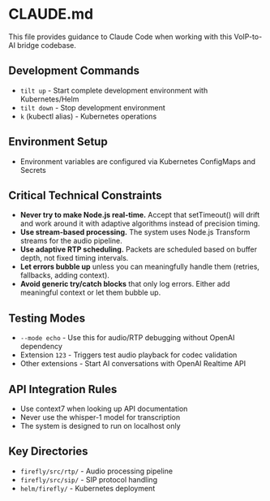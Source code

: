 # CLAUDE.md

This file provides guidance to Claude Code when working with this VoIP-to-AI bridge codebase.

## Development Commands

- `tilt up` - Start complete development environment with Kubernetes/Helm
- `tilt down` - Stop development environment  
- `k` (kubectl alias) - Kubernetes operations

## Environment Setup

- Environment variables are configured via Kubernetes ConfigMaps and Secrets

## Critical Technical Constraints

- **Never try to make Node.js real-time.** Accept that setTimeout() will drift and work around it with adaptive algorithms instead of precision timing.
- **Use stream-based processing.** The system uses Node.js Transform streams for the audio pipeline.
- **Use adaptive RTP scheduling.** Packets are scheduled based on buffer depth, not fixed timing intervals.
- **Let errors bubble up** unless you can meaningfully handle them (retries, fallbacks, adding context).
- **Avoid generic try/catch blocks** that only log errors. Either add meaningful context or let them bubble up.

## Testing Modes

- `--mode echo` - Use this for audio/RTP debugging without OpenAI dependency
- Extension `123` - Triggers test audio playback for codec validation
- Other extensions - Start AI conversations with OpenAI Realtime API

## API Integration Rules

- Use context7 when looking up API documentation
- Never use the whisper-1 model for transcription
- The system is designed to run on localhost only

## Key Directories

- `firefly/src/rtp/` - Audio processing pipeline
- `firefly/src/sip/` - SIP protocol handling  
- `helm/firefly/` - Kubernetes deployment